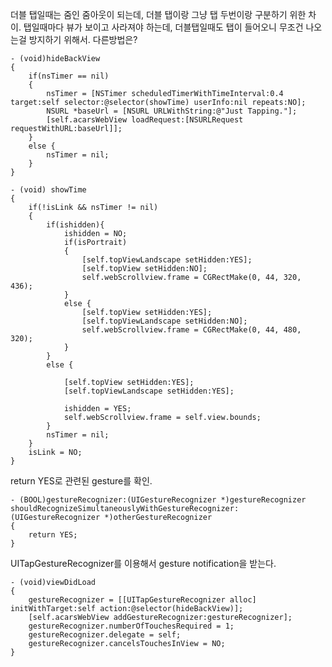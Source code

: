 더블 탭일때는 줌인 줌아웃이 되는데, 더블 탭이랑 그냥 탭 두번이랑 구분하기 위한 차이.
탭일때마다 뷰가 보이고 사라져야 하는데, 더블탭일때도 탭이 들어오니 무조건 나오는걸 방지하기 위해서. 다른방법은?

	- (void)hideBackView
	{
	    if(nsTimer == nil)
	    {
	        nsTimer = [NSTimer scheduledTimerWithTimeInterval:0.4 target:self selector:@selector(showTime) userInfo:nil repeats:NO];
	        NSURL *baseUrl = [NSURL URLWithString:@"Just Tapping."];
	        [self.acarsWebView loadRequest:[NSURLRequest requestWithURL:baseUrl]];   
	    }
	    else {
	        nsTimer = nil;
	    }
	}
    
	- (void) showTime
	{
	    if(!isLink && nsTimer != nil)
	    {
	        if(ishidden){
	            ishidden = NO;
	            if(isPortrait)
	            {
	                [self.topViewLandscape setHidden:YES];
	                [self.topView setHidden:NO];
	                self.webScrollview.frame = CGRectMake(0, 44, 320, 436);
	            }
	            else {
	                [self.topView setHidden:YES];
	                [self.topViewLandscape setHidden:NO];
	                self.webScrollview.frame = CGRectMake(0, 44, 480, 320);
	            }
	        }
	        else {
	
	            [self.topView setHidden:YES];
	            [self.topViewLandscape setHidden:YES];
	
	            ishidden = YES;
	            self.webScrollview.frame = self.view.bounds;
	        } 
	        nsTimer = nil;
	    }
	    isLink = NO;
	}

return YES로 관련된 gesture를 확인. 

	- (BOOL)gestureRecognizer:(UIGestureRecognizer *)gestureRecognizer shouldRecognizeSimultaneouslyWithGestureRecognizer:(UIGestureRecognizer *)otherGestureRecognizer
	{
	    return YES;
	}

UITapGestureRecognizer를 이용해서  gesture notification을 받는다. 

	- (void)viewDidLoad
	{
	    gestureRecognizer = [[UITapGestureRecognizer alloc] initWithTarget:self action:@selector(hideBackView)];
	    [self.acarsWebView addGestureRecognizer:gestureRecognizer];
	    gestureRecognizer.numberOfTouchesRequired = 1;
	    gestureRecognizer.delegate = self;
	    gestureRecognizer.cancelsTouchesInView = NO;
	}
